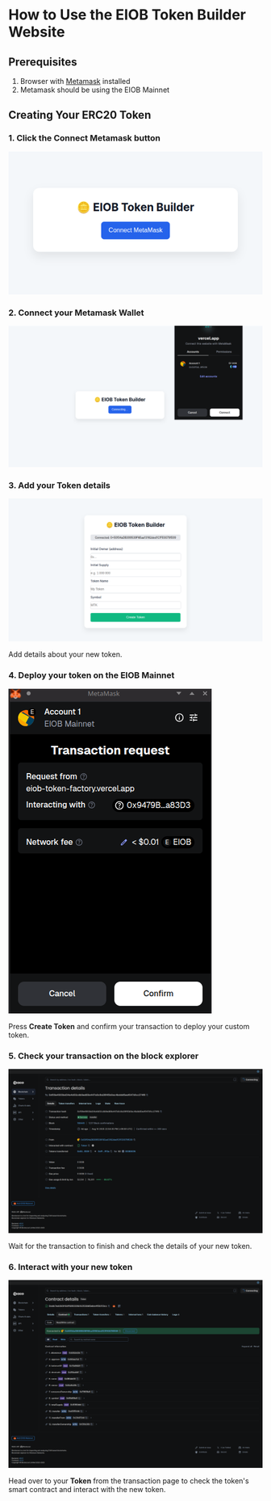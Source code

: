 # How to Use the EIOB Token Builder Website

## Prerequisites
1. Browser with [Metamask](https://metamask.io/) installed
2. Metamask should be using the EIOB Mainnet


## Creating Your ERC20 Token
### 1. Click the **Connect Metamask** button
![img1](../src/eiob_token_builder_1.png)

### 2. Connect your Metamask Wallet
![img2](../src/eiob_token_builder_2.png)

### 3. Add your Token details
![img3](../src/eiob_token_builder_3.png)

Add details about your new token.

### 4. Deploy your token on the EIOB Mainnet
![img4](../src/eiob_token_builder_4.png)

Press **Create Token** and confirm your transaction to deploy your custom token.

### 5. Check your transaction on the block explorer
![img5](../src/eiob_token_builder_5.png)

Wait for the transaction to finish and check the details of your new token.

### 6. Interact with your new token
![img6](../src/eiob_token_builder_6.png)

Head over to your **Token** from the transaction page to check the token's smart contract and interact with the new token.
